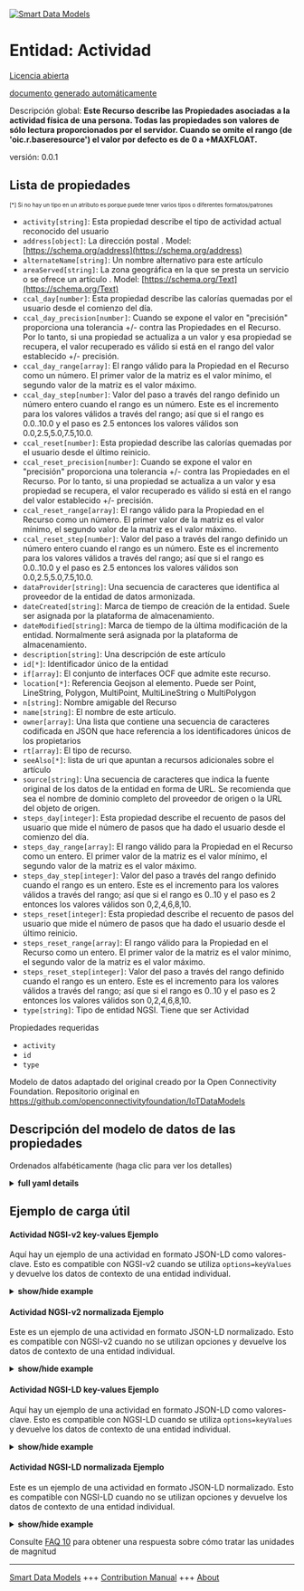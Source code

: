 <!-- 10-Header -->  
[![Smart Data Models](https://smartdatamodels.org/wp-content/uploads/2022/01/SmartDataModels_logo.png "Logo")](https://smartdatamodels.org)  
Entidad: Actividad  
==================<!-- /10-Header -->  
<!-- 15-License -->  
[Licencia abierta](https://github.com/smart-data-models//dataModel.OCF/blob/master/Activity/LICENSE.md)  
[documento generado automáticamente](https://docs.google.com/presentation/d/e/2PACX-1vTs-Ng5dIAwkg91oTTUdt8ua7woBXhPnwavZ0FxgR8BsAI_Ek3C5q97Nd94HS8KhP-r_quD4H0fgyt3/pub?start=false&loop=false&delayms=3000#slide=id.gb715ace035_0_60)  
<!-- /15-License -->  
<!-- 20-Description -->  
Descripción global: **Este Recurso describe las Propiedades asociadas a la actividad física de una persona. Todas las propiedades son valores de sólo lectura proporcionados por el servidor. Cuando se omite el rango (de 'oic.r.baseresource') el valor por defecto es de 0 a +MAXFLOAT.**  
versión: 0.0.1  
<!-- /20-Description -->  
<!-- 30-PropertiesList -->  

## Lista de propiedades  

<sup><sub>[*] Si no hay un tipo en un atributo es porque puede tener varios tipos o diferentes formatos/patrones</sub></sup>  
- `activity[string]`: Esta propiedad describe el tipo de actividad actual reconocido del usuario  - `address[object]`: La dirección postal  . Model: [https://schema.org/address](https://schema.org/address)- `alternateName[string]`: Un nombre alternativo para este artículo  - `areaServed[string]`: La zona geográfica en la que se presta un servicio o se ofrece un artículo  . Model: [https://schema.org/Text](https://schema.org/Text)- `ccal_day[number]`: Esta propiedad describe las calorías quemadas por el usuario desde el comienzo del día.  - `ccal_day_precision[number]`: Cuando se expone el valor en "precisión" proporciona una tolerancia +/- contra las Propiedades en el Recurso. Por lo tanto, si una propiedad se actualiza a un valor y esa propiedad se recupera, el valor recuperado es válido si está en el rango del valor establecido +/- precisión.  - `ccal_day_range[array]`: El rango válido para la Propiedad en el Recurso como un número. El primer valor de la matriz es el valor mínimo, el segundo valor de la matriz es el valor máximo.  - `ccal_day_step[number]`: Valor del paso a través del rango definido un número entero cuando el rango es un número.  Este es el incremento para los valores válidos a través del rango; así que si el rango es 0.0..10.0 y el paso es 2.5 entonces los valores válidos son 0.0,2.5,5.0,7.5,10.0.  - `ccal_reset[number]`: Esta propiedad describe las calorías quemadas por el usuario desde el último reinicio.  - `ccal_reset_precision[number]`: Cuando se expone el valor en "precisión" proporciona una tolerancia +/- contra las Propiedades en el Recurso. Por lo tanto, si una propiedad se actualiza a un valor y esa propiedad se recupera, el valor recuperado es válido si está en el rango del valor establecido +/- precisión.  - `ccal_reset_range[array]`: El rango válido para la Propiedad en el Recurso como un número. El primer valor de la matriz es el valor mínimo, el segundo valor de la matriz es el valor máximo.  - `ccal_reset_step[number]`: Valor del paso a través del rango definido un número entero cuando el rango es un número.  Este es el incremento para los valores válidos a través del rango; así que si el rango es 0.0..10.0 y el paso es 2.5 entonces los valores válidos son 0.0,2.5,5.0,7.5,10.0.  - `dataProvider[string]`: Una secuencia de caracteres que identifica al proveedor de la entidad de datos armonizada.  - `dateCreated[string]`: Marca de tiempo de creación de la entidad. Suele ser asignada por la plataforma de almacenamiento.  - `dateModified[string]`: Marca de tiempo de la última modificación de la entidad. Normalmente será asignada por la plataforma de almacenamiento.  - `description[string]`: Una descripción de este artículo  - `id[*]`: Identificador único de la entidad  - `if[array]`: El conjunto de interfaces OCF que admite este recurso.  - `location[*]`: Referencia Geojson al elemento. Puede ser Point, LineString, Polygon, MultiPoint, MultiLineString o MultiPolygon  - `n[string]`: Nombre amigable del Recurso  - `name[string]`: El nombre de este artículo.  - `owner[array]`: Una lista que contiene una secuencia de caracteres codificada en JSON que hace referencia a los identificadores únicos de los propietarios  - `rt[array]`: El tipo de recurso.  - `seeAlso[*]`: lista de uri que apuntan a recursos adicionales sobre el artículo  - `source[string]`: Una secuencia de caracteres que indica la fuente original de los datos de la entidad en forma de URL. Se recomienda que sea el nombre de dominio completo del proveedor de origen o la URL del objeto de origen.  - `steps_day[integer]`: Esta propiedad describe el recuento de pasos del usuario que mide el número de pasos que ha dado el usuario desde el comienzo del día.  - `steps_day_range[array]`: El rango válido para la Propiedad en el Recurso como un entero. El primer valor de la matriz es el valor mínimo, el segundo valor de la matriz es el valor máximo.  - `steps_day_step[integer]`: Valor del paso a través del rango definido cuando el rango es un entero.  Este es el incremento para los valores válidos a través del rango; así que si el rango es 0..10 y el paso es 2 entonces los valores válidos son 0,2,4,6,8,10.  - `steps_reset[integer]`: Esta propiedad describe el recuento de pasos del usuario que mide el número de pasos que ha dado el usuario desde el último reinicio.  - `steps_reset_range[array]`: El rango válido para la Propiedad en el Recurso como un entero. El primer valor de la matriz es el valor mínimo, el segundo valor de la matriz es el valor máximo.  - `steps_reset_step[integer]`: Valor del paso a través del rango definido cuando el rango es un entero.  Este es el incremento para los valores válidos a través del rango; así que si el rango es 0..10 y el paso es 2 entonces los valores válidos son 0,2,4,6,8,10.  - `type[string]`: Tipo de entidad NGSI. Tiene que ser Actividad  <!-- /30-PropertiesList -->  
<!-- 35-RequiredProperties -->  
Propiedades requeridas  
- `activity`  - `id`  - `type`  <!-- /35-RequiredProperties -->  
<!-- 40-RequiredProperties -->  
Modelo de datos adaptado del original creado por la Open Connectivity Foundation. Repositorio original en https://github.com/openconnectivityfoundation/IoTDataModels  
<!-- /40-RequiredProperties -->  
<!-- 50-DataModelHeader -->  
## Descripción del modelo de datos de las propiedades  
Ordenados alfabéticamente (haga clic para ver los detalles)  
<!-- /50-DataModelHeader -->  
<!-- 60-ModelYaml -->  
<details><summary><strong>full yaml details</strong></summary>    
```yaml  
Activity:    
  description: 'This Resource describes the Properties associated with a person''s physical activity. All Properties are read-only values that are provided by the server. When range (from ''oic.r.baseresource'') is omitted the default is 0 to +MAXFLOAT.'    
  properties:    
    activity:    
      description: 'This Property describes the recognized current activity type of user'    
      enum:    
        - sleep    
        - sit    
        - stand    
        - walk    
        - run    
        - unknown    
      readOnly: true    
      type: string    
      x-ngsi:    
        type: Property    
    address:    
      description: 'The mailing address'    
      properties:    
        addressCountry:    
          description: 'Property. The country. For example, Spain. Model:''https://schema.org/addressCountry'''    
          type: string    
        addressLocality:    
          description: 'Property. The locality in which the street address is, and which is in the region. Model:''https://schema.org/addressLocality'''    
          type: string    
        addressRegion:    
          description: 'Property. The region in which the locality is, and which is in the country. Model:''https://schema.org/addressRegion'''    
          type: string    
        postOfficeBoxNumber:    
          description: 'Property. The post office box number for PO box addresses. For example, 03578. Model:''https://schema.org/postOfficeBoxNumber'''    
          type: string    
        postalCode:    
          description: 'Property. The postal code. For example, 24004. Model:''https://schema.org/https://schema.org/postalCode'''    
          type: string    
        streetAddress:    
          description: 'Property. The street address. Model:''https://schema.org/streetAddress'''    
          type: string    
      type: object    
      x-ngsi:    
        model: https://schema.org/address    
        type: Property    
    alternateName:    
      description: 'An alternative name for this item'    
      type: string    
      x-ngsi:    
        type: Property    
    areaServed:    
      description: 'The geographic area where a service or offered item is provided'    
      type: string    
      x-ngsi:    
        model: https://schema.org/Text    
        type: Property    
    ccal_day:    
      description: 'This Property describes the burned off calories of user since the beginning of the day.'    
      minimum: 0.0    
      readOnly: true    
      type: number    
      x-ngsi:    
        type: Property    
    ccal_day_precision:    
      description: 'When exposed the value in ''precision'' provides a +/- tolerance against the Properties in the Resource. Thus if a Property is UPDATED to a value and that Property then RETRIEVED, the RETRIEVED value is valid if in the range of the set value +/- precision'    
      readOnly: true    
      type: number    
      x-ngsi:    
        type: Property    
    ccal_day_range:    
      description: 'The valid range for the Property in the Resource as a number. The first value in the array is the minimum value, the second value in the array is the maximum value.'    
      items:    
        type: number    
      maxItems: 2    
      minItems: 2    
      readOnly: true    
      type: array    
      x-ngsi:    
        type: Property    
    ccal_day_step:    
      description: 'Step value across the defined range an integer when the range is a number.  This is the increment for valid values across the range; so if range is 0.0..10.0 and step is 2.5 then valid values are 0.0,2.5,5.0,7.5,10.0.'    
      readOnly: true    
      type: number    
      x-ngsi:    
        type: Property    
    ccal_reset:    
      description: 'This Property describes the burned off calories of user since the last reset.'    
      minimum: 0.0    
      readOnly: true    
      type: number    
      x-ngsi:    
        type: Property    
    ccal_reset_precision:    
      description: 'When exposed the value in ''precision'' provides a +/- tolerance against the Properties in the Resource. Thus if a Property is UPDATED to a value and that Property then RETRIEVED, the RETRIEVED value is valid if in the range of the set value +/- precision'    
      readOnly: true    
      type: number    
      x-ngsi:    
        type: Property    
    ccal_reset_range:    
      description: 'The valid range for the Property in the Resource as a number. The first value in the array is the minimum value, the second value in the array is the maximum value.'    
      items:    
        type: number    
      maxItems: 2    
      minItems: 2    
      readOnly: true    
      type: array    
      x-ngsi:    
        type: Property    
    ccal_reset_step:    
      description: 'Step value across the defined range an integer when the range is a number.  This is the increment for valid values across the range; so if range is 0.0..10.0 and step is 2.5 then valid values are 0.0,2.5,5.0,7.5,10.0.'    
      readOnly: true    
      type: number    
      x-ngsi:    
        type: Property    
    dataProvider:    
      description: 'A sequence of characters identifying the provider of the harmonised data entity.'    
      type: string    
      x-ngsi:    
        type: Property    
    dateCreated:    
      description: 'Entity creation timestamp. This will usually be allocated by the storage platform.'    
      format: date-time    
      type: string    
      x-ngsi:    
        type: Property    
    dateModified:    
      description: 'Timestamp of the last modification of the entity. This will usually be allocated by the storage platform.'    
      format: date-time    
      type: string    
      x-ngsi:    
        type: Property    
    description:    
      description: 'A description of this item'    
      type: string    
      x-ngsi:    
        type: Property    
    id:    
      anyOf: &activity_-_properties_-_owner_-_items_-_anyof    
        - description: 'Property. Identifier format of any NGSI entity'    
          maxLength: 256    
          minLength: 1    
          pattern: ^[\w\-\.\{\}\$\+\*\[\]`|~^@!,:\\]+$    
          type: string    
        - description: 'Property. Identifier format of any NGSI entity'    
          format: uri    
          type: string    
      description: 'Unique identifier of the entity'    
      x-ngsi:    
        type: Property    
    if:    
      description: 'The OCF Interface set supported by this Resource.'    
      items:    
        enum:    
          - oic.if.s    
          - oic.if.baseline    
        type: string    
      minItems: 1    
      readOnly: true    
      type: array    
      uniqueItems: true    
      x-ngsi:    
        type: Property    
    location:    
      description: 'Geojson reference to the item. It can be Point, LineString, Polygon, MultiPoint, MultiLineString or MultiPolygon'    
      oneOf:    
        - description: 'Geoproperty. Geojson reference to the item. Point'    
          properties:    
            bbox:    
              items:    
                type: number    
              minItems: 4    
              type: array    
            coordinates:    
              items:    
                type: number    
              minItems: 2    
              type: array    
            type:    
              enum:    
                - Point    
              type: string    
          required:    
            - type    
            - coordinates    
          title: 'GeoJSON Point'    
          type: object    
        - description: 'Geoproperty. Geojson reference to the item. LineString'    
          properties:    
            bbox:    
              items:    
                type: number    
              minItems: 4    
              type: array    
            coordinates:    
              items:    
                items:    
                  type: number    
                minItems: 2    
                type: array    
              minItems: 2    
              type: array    
            type:    
              enum:    
                - LineString    
              type: string    
          required:    
            - type    
            - coordinates    
          title: 'GeoJSON LineString'    
          type: object    
        - description: 'Geoproperty. Geojson reference to the item. Polygon'    
          properties:    
            bbox:    
              items:    
                type: number    
              minItems: 4    
              type: array    
            coordinates:    
              items:    
                items:    
                  items:    
                    type: number    
                  minItems: 2    
                  type: array    
                minItems: 4    
                type: array    
              type: array    
            type:    
              enum:    
                - Polygon    
              type: string    
          required:    
            - type    
            - coordinates    
          title: 'GeoJSON Polygon'    
          type: object    
        - description: 'Geoproperty. Geojson reference to the item. MultiPoint'    
          properties:    
            bbox:    
              items:    
                type: number    
              minItems: 4    
              type: array    
            coordinates:    
              items:    
                items:    
                  type: number    
                minItems: 2    
                type: array    
              type: array    
            type:    
              enum:    
                - MultiPoint    
              type: string    
          required:    
            - type    
            - coordinates    
          title: 'GeoJSON MultiPoint'    
          type: object    
        - description: 'Geoproperty. Geojson reference to the item. MultiLineString'    
          properties:    
            bbox:    
              items:    
                type: number    
              minItems: 4    
              type: array    
            coordinates:    
              items:    
                items:    
                  items:    
                    type: number    
                  minItems: 2    
                  type: array    
                minItems: 2    
                type: array    
              type: array    
            type:    
              enum:    
                - MultiLineString    
              type: string    
          required:    
            - type    
            - coordinates    
          title: 'GeoJSON MultiLineString'    
          type: object    
        - description: 'Geoproperty. Geojson reference to the item. MultiLineString'    
          properties:    
            bbox:    
              items:    
                type: number    
              minItems: 4    
              type: array    
            coordinates:    
              items:    
                items:    
                  items:    
                    items:    
                      type: number    
                    minItems: 2    
                    type: array    
                  minItems: 4    
                  type: array    
                type: array    
              type: array    
            type:    
              enum:    
                - MultiPolygon    
              type: string    
          required:    
            - type    
            - coordinates    
          title: 'GeoJSON MultiPolygon'    
          type: object    
      x-ngsi:    
        type: Geoproperty    
    n:    
      description: 'Friendly name of the Resource'    
      maxLength: 64    
      readOnly: true    
      type: string    
      x-ngsi:    
        type: Property    
    name:    
      description: 'The name of this item.'    
      type: string    
      x-ngsi:    
        type: Property    
    owner:    
      description: 'A List containing a JSON encoded sequence of characters referencing the unique Ids of the owner(s)'    
      items:    
        anyOf: *activity_-_properties_-_owner_-_items_-_anyof    
        description: 'Property. Unique identifier of the entity'    
      type: array    
      x-ngsi:    
        type: Property    
    rt:    
      description: 'The Resource Type.'    
      items:    
        enum:    
          - oic.r.activity    
        type: string    
      minItems: 1    
      readOnly: true    
      type: array    
      uniqueItems: true    
      x-ngsi:    
        type: Property    
    seeAlso:    
      description: 'list of uri pointing to additional resources about the item'    
      oneOf:    
        - items:    
            format: uri    
            type: string    
          minItems: 1    
          type: array    
        - format: uri    
          type: string    
      x-ngsi:    
        type: Property    
    source:    
      description: 'A sequence of characters giving the original source of the entity data as a URL. Recommended to be the fully qualified domain name of the source provider, or the URL to the source object.'    
      type: string    
      x-ngsi:    
        type: Property    
    steps_day:    
      description: 'This Property describes the user''s step count that measures the number of steps the user has taken since the beginning of the day.'    
      minimum: 0    
      readOnly: true    
      type: integer    
      x-ngsi:    
        type: Property    
    steps_day_range:    
      description: 'The valid range for the Property in the Resource as an integer. The first value in the array is the minimum value, the second value in the array is the maximum value.'    
      items:    
        type: integer    
      maxItems: 2    
      minItems: 2    
      readOnly: true    
      type: array    
      x-ngsi:    
        type: Property    
    steps_day_step:    
      description: 'Step value across the defined range when the range is an integer.  This is the increment for valid values across the range; so if range is 0..10 and step is 2 then valid values are 0,2,4,6,8,10.'    
      readOnly: true    
      type: integer    
      x-ngsi:    
        type: Property    
    steps_reset:    
      description: 'This Property describes the user''s step count that measures the number of steps the user has taken since the last reset.'    
      minimum: 0    
      readOnly: true    
      type: integer    
      x-ngsi:    
        type: Property    
    steps_reset_range:    
      description: 'The valid range for the Property in the Resource as an integer. The first value in the array is the minimum value, the second value in the array is the maximum value.'    
      items:    
        type: integer    
      maxItems: 2    
      minItems: 2    
      readOnly: true    
      type: array    
      x-ngsi:    
        type: Property    
    steps_reset_step:    
      description: 'Step value across the defined range when the range is an integer.  This is the increment for valid values across the range; so if range is 0..10 and step is 2 then valid values are 0,2,4,6,8,10.'    
      readOnly: true    
      type: integer    
      x-ngsi:    
        type: Property    
    type:    
      description: 'NGSI entity type. It has to be Activity'    
      enum:    
        - Activity    
      type: string    
      x-ngsi:    
        type: Property    
  required:    
    - activity    
    - id    
    - type    
  type: object    
  x-derived-from: https://raw.githubusercontent.com/openconnectivityfoundation/IoTDataModels/master/Activity.swagger.json    
  x-disclaimer: 'Redistribution and use in source and binary forms, with or without modification, are permitted  provided that the license conditions are met. Copyleft (c) 2021 Contributors to Smart Data Models Program'    
  x-license-url: https://github.com/smart-data-models/dataModel.OCF/blob/master/Activity/LICENSE.md    
  x-model-schema: https://smart-data-models.github.io/dataModel.OCF/Activity/schema.json    
  x-model-tags: OCF    
  x-version: 0.0.1    
```  
</details>    
<!-- /60-ModelYaml -->  
<!-- 70-MiddleNotes -->  
<!-- /70-MiddleNotes -->  
<!-- 80-Examples -->  
## Ejemplo de carga útil  
#### Actividad NGSI-v2 key-values Ejemplo  
Aquí hay un ejemplo de una actividad en formato JSON-LD como valores-clave. Esto es compatible con NGSI-v2 cuando se utiliza `options=keyValues` y devuelve los datos de contexto de una entidad individual.  
<details><summary><strong>show/hide example</strong></summary>    
```json  
{  
  "id": "urn:ngsi-ld:Activity:id:DUCN:00203733",  
  "dateCreated": "1995-09-14T09:07:48Z",  
  "dateModified": "1976-12-05T00:37:06Z",  
  "source": "Ability hand reason management. Middle entire room public suggest.",  
  "name": "Those catch research instead prove up. Career small great sense become certain wait require. Thank break whole street black.",  
  "alternateName": "Particularly attention at citizen lead scientist. North conference anyone. Against consider dog seek.",  
  "description": "Measure his everyone manage participant six.",  
  "dataProvider": "Street standard Congress anything. Way million discover nation mission teach. Race table from.",  
  "owner": [  
    "urn:ngsi-ld:Activity:items:BRJD:11553936",  
    "urn:ngsi-ld:Activity:items:ZGHH:01998249"  
  ],  
  "seeAlso": [  
    "urn:ngsi-ld:Activity:items:PTPX:08898077",  
    "urn:ngsi-ld:Activity:items:LQLV:84757861"  
  ],  
  "location": {  
    "type": "Point",  
    "coordinates": [  
      41.0514365,  
      -160.549428  
    ]  
  },  
  "address": {  
    "streetAddress": "His situation focus final. Idea summer determine win every PM time explain.",  
    "addressLocality": "Audience issue policy present growth along. Less ten make picture late allow everyone take.",  
    "addressRegion": "Under surface paper event month. Offer room such the work threat group order.",  
    "addressCountry": "Gun those among cup good inside successful. Base option break poor third.",  
    "postalCode": "Interview someone subject office. Laugh Mrs reason maintain ten source everybody.",  
    "postOfficeBoxNumber": "Party eat hope box lot ready poor. South town room guy. Day throughout exactly actually be."  
  },  
  "areaServed": "Many body chair listen protect see kid. Establish born American number civil happy. Letter chance or thus mention size.",  
  "activity": "walk",  
  "steps_day": {  
    "type": "Property",  
    "value": 864  
  },  
  "steps_reset": {  
    "type": "Property",  
    "value": 864  
  },  
  "ccal_day": {  
    "type": "Property",  
    "value": 927.6  
  },  
  "ccal_reset": {  
    "type": "Property",  
    "value": 848.5  
  },  
  "rt": [  
    "oic.r.activity",  
    "oic.r.activity"  
  ],  
  "n": "Address future financial sing. Cut outside everybody soon. State they animal case industry chance though. Decision but force economic left report ability.",  
  "if": [  
    "oic.if.baseline",  
    "oic.if.s"  
  ],  
  "steps_day_range": [  
    864,  
    864  
  ],  
  "steps_day_step": {  
    "type": "Property",  
    "value": 864  
  },  
  "steps_reset_range": [  
    864,  
    864  
  ],  
  "steps_reset_step": {  
    "type": "Property",  
    "value": 864  
  },  
  "ccal_day_range": [  
    428.4,  
    249.0  
  ],  
  "ccal_day_step": {  
    "type": "Property",  
    "value": 23.2  
  },  
  "ccal_day_precision": {  
    "type": "Property",  
    "value": 836.0  
  },  
  "ccal_reset_range": [  
    162.8,  
    797.5  
  ],  
  "ccal_reset_step": {  
    "type": "Property",  
    "value": 252.5  
  },  
  "ccal_reset_precision": {  
    "type": "Property",  
    "value": 442.1  
  },  
  "type": "Activity"  
}  
```  
</details>  
#### Actividad NGSI-v2 normalizada Ejemplo  
Este es un ejemplo de una actividad en formato JSON-LD normalizado. Esto es compatible con NGSI-v2 cuando no se utilizan opciones y devuelve los datos de contexto de una entidad individual.  
<details><summary><strong>show/hide example</strong></summary>    
```json  
{  
  "id": {  
    "type": "string",  
    "value": "urn:ngsi-ld:Activity:id:DUCN:00203733"  
  },  
  "dateCreated": {  
    "format": "date-time",  
    "type": "string",  
    "value": "1995-09-14T09:07:48Z"  
  },  
  "dateModified": {  
    "format": "date-time",  
    "type": "string",  
    "value": "1976-12-05T00:37:06Z"  
  },  
  "source": {  
    "type": "string",  
    "value": "Ability hand reason management. Middle entire room public suggest."  
  },  
  "name": {  
    "type": "string",  
    "value": "Those catch research instead prove up. Career small great sense become certain wait require. Thank break whole street black."  
  },  
  "alternateName": {  
    "type": "string",  
    "value": "Particularly attention at citizen lead scientist. North conference anyone. Against consider dog seek."  
  },  
  "description": {  
    "type": "string",  
    "value": "Measure his everyone manage participant six."  
  },  
  "dataProvider": {  
    "type": "string",  
    "value": "Street standard Congress anything. Way million discover nation mission teach. Race table from."  
  },  
  "owner": {  
    "type": "array",  
    "value": [  
      "urn:ngsi-ld:Activity:items:BRJD:11553936",  
      "urn:ngsi-ld:Activity:items:ZGHH:01998249"  
    ]  
  },  
  "seeAlso": {  
    "type": "array",  
    "value": [  
      "urn:ngsi-ld:Activity:items:PTPX:08898077",  
      "urn:ngsi-ld:Activity:items:LQLV:84757861"  
    ]  
  },  
  "location": {  
    "type": "object",  
    "value": {  
      "type": "Point",  
      "coordinates": [  
        41.0514365,  
        -160.549428  
      ]  
    }  
  },  
  "address": {  
    "type": "object",  
    "value": {  
      "streetAddress": "His situation focus final. Idea summer determine win every PM time explain.",  
      "addressLocality": "Audience issue policy present growth along. Less ten make picture late allow everyone take.",  
      "addressRegion": "Under surface paper event month. Offer room such the work threat group order.",  
      "addressCountry": "Gun those among cup good inside successful. Base option break poor third.",  
      "postalCode": "Interview someone subject office. Laugh Mrs reason maintain ten source everybody.",  
      "postOfficeBoxNumber": "Party eat hope box lot ready poor. South town room guy. Day throughout exactly actually be."  
    }  
  },  
  "areaServed": {  
    "type": "string",  
    "value": "Many body chair listen protect see kid. Establish born American number civil happy. Letter chance or thus mention size."  
  },  
  "activity": {  
    "type": "string",  
    "value": "walk"  
  },  
  "steps_day": {  
    "type": "object",  
    "value": {  
      "type": "Property",  
      "value": 864  
    }  
  },  
  "steps_reset": {  
    "type": "object",  
    "value": {  
      "type": "Property",  
      "value": 864  
    }  
  },  
  "ccal_day": {  
    "type": "object",  
    "value": {  
      "type": "Property",  
      "value": 927.6  
    }  
  },  
  "ccal_reset": {  
    "type": "object",  
    "value": {  
      "type": "Property",  
      "value": 848.5  
    }  
  },  
  "rt": {  
    "type": "array",  
    "value": [  
      "oic.r.activity",  
      "oic.r.activity"  
    ]  
  },  
  "n": {  
    "type": "string",  
    "value": "Address future financial sing. Cut outside everybody soon. State they animal case industry chance though. Decision but force economic left report ability."  
  },  
  "if": {  
    "type": "array",  
    "value": [  
      "oic.if.baseline",  
      "oic.if.s"  
    ]  
  },  
  "steps_day_range": {  
    "type": "array",  
    "value": [  
      864,  
      864  
    ]  
  },  
  "steps_day_step": {  
    "type": "object",  
    "value": {  
      "type": "Property",  
      "value": 864  
    }  
  },  
  "steps_reset_range": {  
    "type": "array",  
    "value": [  
      864,  
      864  
    ]  
  },  
  "steps_reset_step": {  
    "type": "object",  
    "value": {  
      "type": "Property",  
      "value": 864  
    }  
  },  
  "ccal_day_range": {  
    "type": "array",  
    "value": [  
      428.4,  
      249.0  
    ]  
  },  
  "ccal_day_step": {  
    "type": "object",  
    "value": {  
      "type": "Property",  
      "value": 23.2  
    }  
  },  
  "ccal_day_precision": {  
    "type": "object",  
    "value": {  
      "type": "Property",  
      "value": 836.0  
    }  
  },  
  "ccal_reset_range": {  
    "type": "array",  
    "value": [  
      162.8,  
      797.5  
    ]  
  },  
  "ccal_reset_step": {  
    "type": "object",  
    "value": {  
      "type": "Property",  
      "value": 252.5  
    }  
  },  
  "ccal_reset_precision": {  
    "type": "object",  
    "value": {  
      "type": "Property",  
      "value": 442.1  
    }  
  },  
  "type": {  
    "type": "string",  
    "value": "Activity"  
  }  
}  
```  
</details>  
#### Actividad NGSI-LD key-values Ejemplo  
Aquí hay un ejemplo de una actividad en formato JSON-LD como valores-clave. Esto es compatible con NGSI-LD cuando se utiliza `options=keyValues` y devuelve los datos de contexto de una entidad individual.  
<details><summary><strong>show/hide example</strong></summary>    
```json  
{  
    "id": "urn:ngsi-ld:Activity:id:DUCN:00203733",  
    "dateCreated": "1995-09-14T09:07:48Z",  
    "dateModified": "1976-12-05T00:37:06Z",  
    "source": "Ability hand reason management. Middle entire room public suggest.",  
    "name": "Those catch research instead prove up. Career small great sense become certain wait require. Thank break whole street black.",  
    "alternateName": "Particularly attention at citizen lead scientist. North conference anyone. Against consider dog seek.",  
    "description": "Measure his everyone manage participant six.",  
    "dataProvider": "Street standard Congress anything. Way million discover nation mission teach. Race table from.",  
    "owner": [  
        "urn:ngsi-ld:Activity:items:BRJD:11553936",  
        "urn:ngsi-ld:Activity:items:ZGHH:01998249"  
    ],  
    "seeAlso": [  
        "urn:ngsi-ld:Activity:items:PTPX:08898077",  
        "urn:ngsi-ld:Activity:items:LQLV:84757861"  
    ],  
    "location": {  
        "type": "Point",  
        "coordinates": [  
            41.0514365,  
            -160.549428  
        ]  
    },  
    "address": {  
        "streetAddress": "His situation focus final. Idea summer determine win every PM time explain.",  
        "addressLocality": "Audience issue policy present growth along. Less ten make picture late allow everyone take.",  
        "addressRegion": "Under surface paper event month. Offer room such the work threat group order.",  
        "addressCountry": "Gun those among cup good inside successful. Base option break poor third.",  
        "postalCode": "Interview someone subject office. Laugh Mrs reason maintain ten source everybody.",  
        "postOfficeBoxNumber": "Party eat hope box lot ready poor. South town room guy. Day throughout exactly actually be."  
    },  
    "areaServed": "Many body chair listen protect see kid. Establish born American number civil happy. Letter chance or thus mention size.",  
    "activity": "walk",  
    "steps_day": {  
        "type": "Property",  
        "value": 864  
    },  
    "steps_reset": {  
        "type": "Property",  
        "value": 864  
    },  
    "ccal_day": {  
        "type": "Property",  
        "value": 927.6  
    },  
    "ccal_reset": {  
        "type": "Property",  
        "value": 848.5  
    },  
    "rt": [  
        "oic.r.activity",  
        "oic.r.activity"  
    ],  
    "n": "Address future financial sing. Cut outside everybody soon. State they animal case industry chance though. Decision but force economic left report ability.",  
    "if": [  
        "oic.if.baseline",  
        "oic.if.s"  
    ],  
    "steps_day_range": [  
        864,  
        864  
    ],  
    "steps_day_step": {  
        "type": "Property",  
        "value": 864  
    },  
    "steps_reset_range": [  
        864,  
        864  
    ],  
    "steps_reset_step": {  
        "type": "Property",  
        "value": 864  
    },  
    "ccal_day_range": [  
        428.4,  
        249.0  
    ],  
    "ccal_day_step": {  
        "type": "Property",  
        "value": 23.2  
    },  
    "ccal_day_precision": {  
        "type": "Property",  
        "value": 836.0  
    },  
    "ccal_reset_range": [  
        162.8,  
        797.5  
    ],  
    "ccal_reset_step": {  
        "type": "Property",  
        "value": 252.5  
    },  
    "ccal_reset_precision": {  
        "type": "Property",  
        "value": 442.1  
    },  
    "type": "Activity",  
    "@context": [  
        "https://smartdatamodels.org/context.jsonld",  
        "https://raw.githubusercontent.com/smart-data-models/dataModel.OCF/master/context.jsonld"  
    ]  
}  
```  
</details>  
#### Actividad NGSI-LD normalizada Ejemplo  
Este es un ejemplo de una actividad en formato JSON-LD normalizado. Esto es compatible con NGSI-LD cuando no se utilizan opciones y devuelve los datos de contexto de una entidad individual.  
<details><summary><strong>show/hide example</strong></summary>    
```json  
{  
    "id": "urn:ngsi-ld:Activity:id:MZWF:26893545",  
    "dateCreated": {  
        "type": "Property",  
        "value": {  
            "@type": "DateTime",  
            "@value": "1983-04-27T11:52:16Z"  
        }  
    },  
    "dateModified": {  
        "type": "Property",  
        "value": {  
            "@type": "DateTime",  
            "@value": "2010-10-31T00:41:19Z"  
        }  
    },  
    "source": {  
        "type": "Property",  
        "value": "Expert mouth media difficult anyone pull must. Employee let father can easy opportunity fact. In begin appear."  
    },  
    "name": {  
        "type": "Property",  
        "value": "Feel everyone form. City reality exactly believe different open least. Lawyer pay travel foreign."  
    },  
    "alternateName": {  
        "type": "Property",  
        "value": "Once have cold she writer size. Direction girl some into memory close receive."  
    },  
    "description": {  
        "type": "Property",  
        "value": "Garden author drop place dinner method notice. Subject head true environment leave."  
    },  
    "dataProvider": {  
        "type": "Property",  
        "value": "North ready because probably in yourself professional."  
    },  
    "owner": {  
        "type": "Property",  
        "value": [  
            "urn:ngsi-ld:Activity:items:XPCK:51151835",  
            "urn:ngsi-ld:Activity:items:EEHP:04982258"  
        ]  
    },  
    "seeAlso": {  
        "type": "Property",  
        "value": [  
            "urn:ngsi-ld:Activity:items:GSIY:61112353"  
        ]  
    },  
    "location": {  
        "type": "Property",  
        "value": {  
            "type": "Point",  
            "coordinates": [  
                20.34346,  
                68.954533  
            ]  
        }  
    },  
    "address": {  
        "type": "Property",  
        "value": {  
            "streetAddress": "Pass else western century perhaps relate for. Perhaps suffer product loss office. Action first idea fact everybody.",  
            "addressLocality": "Attention decade course everything. Line sell three over senior player measure. Country movement almost true change idea.",  
            "addressRegion": "Else much time heavy two detail. Similar drug want enjoy sure surface. Mean market total.",  
            "addressCountry": "Hundred high ability grow professional own often film.",  
            "postalCode": "Current seat explain keep spring certainly yourself. Room toward agreement.",  
            "postOfficeBoxNumber": "Positive memory small family energy. Peace value eye reflect teach study dinner hospital. Three of may street election I night."  
        }  
    },  
    "areaServed": {  
        "type": "Property",  
        "value": "System management responsibility least."  
    },  
    "activity": {  
        "type": "Property",  
        "value": "sleep"  
    },  
    "steps_day": {  
        "type": "Property",  
        "value": 308  
    },  
    "steps_reset": {  
        "type": "Property",  
        "value": 221  
    },  
    "ccal_day": {  
        "type": "Property",  
        "value": 140.9  
    },  
    "ccal_reset": {  
        "type": "Property",  
        "value": 545.7  
    },  
    "rt": {  
        "type": "Property",  
        "value": [  
            "oic.r.activity"  
        ]  
    },  
    "n": {  
        "type": "Property",  
        "value": "Simple figure consumer my defense across tough. Decision religious attorney."  
    },  
    "if": {  
        "type": "Property",  
        "value": [  
            "oic.if.s"  
        ]  
    },  
    "steps_day_range": {  
        "type": "Property",  
        "value": [  
            935,  
            193  
        ]  
    },  
    "steps_day_step": {  
        "type": "Property",  
        "value": 21  
    },  
    "steps_reset_range": {  
        "type": "Property",  
        "value": [  
            513,  
            809  
        ]  
    },  
    "steps_reset_step": {  
        "type": "Property",  
        "value": 890  
    },  
    "ccal_day_range": {  
        "type": "Property",  
        "value": [  
            506.1,  
            443.7  
        ]  
    },  
    "ccal_day_step": {  
        "type": "Property",  
        "value": 70.2  
    },  
    "ccal_day_precision": {  
        "type": "Property",  
        "value": 588.3  
    },  
    "ccal_reset_range": {  
        "type": "Property",  
        "value": [  
            533.3,  
            185.3  
        ]  
    },  
    "ccal_reset_step": {  
        "type": "Property",  
        "value": 823.7  
    },  
    "ccal_reset_precision": {  
        "type": "Property",  
        "value": 802.8  
    },  
    "type": "Activity",  
    "@context": [  
        "https://smartdatamodels.org/context.jsonld",  
        "https://raw.githubusercontent.com/smart-data-models/dataModel.OCF/master/context.jsonld"  
    ]  
}  
```  
</details><!-- /80-Examples -->  
<!-- 90-FooterNotes -->  
<!-- /90-FooterNotes -->  
<!-- 95-Units -->  
Consulte [FAQ 10](https://smartdatamodels.org/index.php/faqs/) para obtener una respuesta sobre cómo tratar las unidades de magnitud  
<!-- /95-Units -->  
<!-- 97-LastFooter -->  
---  
[Smart Data Models](https://smartdatamodels.org) +++ [Contribution Manual](https://bit.ly/contribution_manual) +++ [About](https://bit.ly/Introduction_SDM)<!-- /97-LastFooter -->  
